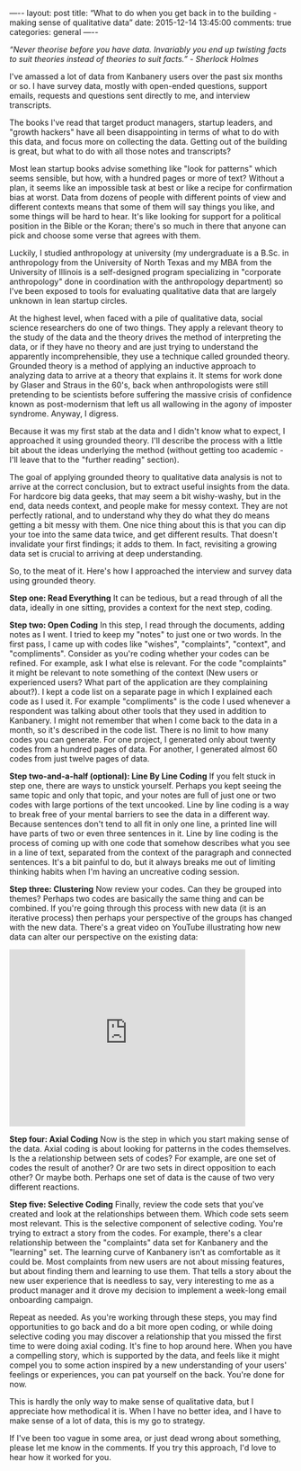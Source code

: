 —--
layout: post
title:  “What to do when you get back in to the building - making sense of qualitative data”
date:   2015-12-14 13:45:00
comments: true
categories: general
—--

*“Never theorise before you have data. Invariably you end up twisting facts to suit theories instead of theories to suit facts.” - Sherlock Holmes*

I've amassed a lot of data from Kanbanery users over the past six months or so. I have survey data, mostly with open-ended questions, support emails, requests and questions sent directly to me, and interview transcripts.

The books I've read that target product managers, startup leaders, and "growth hackers" have all been disappointing in terms of what to do with this data, and focus more on collecting the data. Getting out of the building is great, but what to do with all those notes and transcripts?

Most lean startup books advise something like "look for patterns" which seems sensible, but how, with a hundred pages or more of text? Without a plan, it seems like an impossible task at best or like a recipe for confirmation bias at worst. Data from dozens of people with different points of view and different contexts means that some of them will say things you like, and some things will be hard to hear. It's like looking for support for a political position in the Bible or the Koran; there's so much in there that anyone can pick and choose some verse that agrees with them.

Luckily, I studied anthropology at university (my undergraduate is a B.Sc. in anthropology from the University of North Texas and my MBA from the University of Illinois is a self-designed program specializing in "corporate anthropology" done in coordination with the anthropology department) so I've been exposed to tools for evaluating qualitative data that are largely unknown in lean startup circles.

At the highest level, when faced with a pile of qualitative data, social science researchers do one of two things. They apply a relevant theory to the study of the data and the theory drives the method of interpreting the data, or if they have no theory and are just trying to understand the apparently incomprehensible, they use a technique called grounded theory. Grounded theory is a method of applying an inductive approach to analyzing data to arrive at a theory that explains it. It stems for work done by Glaser and Straus in the 60's, back when anthropologists were still pretending to be scientists before suffering the massive crisis of confidence known as post-modernism that left us all wallowing in the agony of imposter syndrome. Anyway, I digress.

Because it was my first stab at the data and I didn't know what to expect, I approached it using grounded theory. I'll describe the process with a little bit about the ideas underlying the method (without getting too academic - I'll leave that to the "further reading" section).

The goal of applying grounded theory to qualitative data analysis is not to arrive at the correct conclusion, but to extract useful insights from the data. For hardcore big data geeks, that may seem a bit wishy-washy, but in the end, data needs context, and people make for messy context. They are not perfectly rational, and to understand why they do what they do means getting a bit messy with them. One nice thing about this is that you can dip your toe into the same data twice, and get different results. That doesn't invalidate your first findings; it adds to them. In fact, revisiting a growing data set is crucial to arriving at deep understanding.

So, to the meat of it. Here's how I approached the interview and survey data using grounded theory.

**Step one: Read Everything**
It can be tedious, but a read through of all the data, ideally in one sitting, provides a context for the next step, coding.

**Step two: Open Coding**
In this step, I read through the documents, adding notes as I went. I tried to keep my "notes" to just one or two words. In the first pass, I came up with codes like "wishes", "complaints", "context", and "compliments". Consider as you're coding whether your codes can be refined. For example, ask I what else is relevant. For the code "complaints" it might be relevant to note something of the context (New users or experienced users? What part of the application are they complaining about?). I kept a code list on a separate page in which I explained each code as I used it. For example "compliments" is the code I used whenever a respondent was talking about other tools that they used in addition to Kanbanery. I might not remember that when I come back to the data in a month, so it's described in the code list. There is no limit to how many codes you can generate. For one project, I generated only about twenty codes from a hundred pages of data. For another, I generated almost 60 codes from just twelve pages of data.

**Step two-and-a-half (optional): Line By Line Coding**
If you felt stuck in step one, there are ways to unstick yourself. Perhaps you kept seeing the same topic and only that topic, and your notes are full of just one or two codes with large portions of the text uncooked. Line by line coding is a way to break free of your mental barriers to see the data in a different way. Because sentences don't tend to all fit in only one line, a printed line will have parts of two or even three sentences in it. Line by line coding is the process of coming up with one code that somehow describes what you see in a line of text, separated from the context of the paragraph and connected sentences. It's a bit painful to do, but it always breaks me out of limiting thinking habits when I'm having an uncreative coding session.

**Step three: Clustering**
Now review your codes. Can they be grouped into themes? Perhaps two codes are basically the same thing and can be combined. If you're going through this process with new data (it is an iterative process) then perhaps your perspective of the groups has changed with the new data. There's a great video on YouTube illustrating how new data can alter our perspective on the existing data:

<iframe width="420" height="315" src="https://www.youtube.com/embed/nxIErzX3aQQ" frameborder="0" allowfullscreen></iframe>

**Step four: Axial Coding**
Now is the step in which you start making sense of the data. Axial coding is about looking for patterns in the codes themselves. Is the a relationship between sets of codes? For example, are one set of codes the result of another? Or are two sets in direct opposition to each other? Or maybe both. Perhaps one set of data is the cause of two very different reactions.

**Step five: Selective Coding**
Finally, review the code sets that you've created and look at the relationships between them. Which code sets seem most relevant. This is the selective component of selective coding. You're trying to extract a story from the codes. For example, there's a clear relationship between the "complaints" data set for Kanbanery and the "learning" set. The learning curve of Kanbanery isn't as comfortable as it could be. Most complaints from new users are not about missing features, but about finding them and learning to use them. That tells a story about the new user experience that is needless to say, very interesting to me as a product manager and it drove my decision to implement a week-long email onboarding campaign.

Repeat as needed. As you're working through these steps, you may find opportunities to go back and do a bit more open coding, or while doing selective coding you may discover a relationship that you missed the first time to were doing axial coding. It's fine to hop around here. When you have a compelling story, which is supported by the data, and feels like it might compel you to some action inspired by a new understanding of your users' feelings or experiences, you can pat yourself on the back. You're done for now.

This is hardly the only way to make sense of qualitative data, but I appreciate how methodical it is. When I have no better idea, and I have to make sense of a lot of data, this is my go to strategy.

If I've been too vague in some area, or just dead wrong about something, please let me know in the comments. If you try this approach, I'd love to hear how it worked for you.
